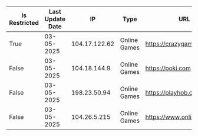Is Restricted|Last Update Date|IP|Type|URL
-|-|-|-|-
True | 03-05-2025 | 104.17.122.62 | Online Games | https://crazygames.com
False | 03-05-2025 | 104.18.144.9 | Online Games | https://poki.com
False | 03-05-2025 | 198.23.50.94 | Online Games | https://playhob.com
False | 03-05-2025 | 104.26.5.215 | Online Games | https://www.onlinegames.io
